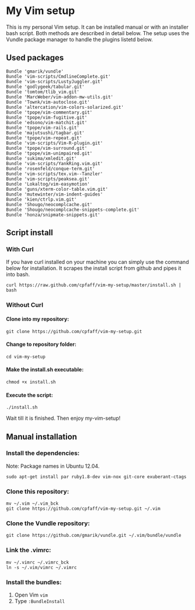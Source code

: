 # My Vim setup

This is my personal Vim setup. It can be installed manual or with an installer
bash script. Both methods are described in detail below. The setup uses the
Vundle package manager to handle the plugins listetd below.

## Used packages

```
Bundle 'gmarik/vundle'
Bundle 'vim-scripts/CmdlineComplete.git'
Bundle 'vim-scripts/LustyJuggler.git'
Bundle 'godlygeek/tabular.git'
Bundle 'tomtom/tlib_vim.git'
Bundle 'MarcWeber/vim-addon-mw-utils.git'
Bundle 'Townk/vim-autoclose.git'
Bundle 'altercation/vim-colors-solarized.git'
Bundle 'tpope/vim-commentary.git'
Bundle 'tpope/vim-fugitive.git'
Bundle 'edsono/vim-matchit.git'
Bundle 'tpope/vim-rails.git'
Bundle 'majutsushi/tagbar.git'
Bundle 'tpope/vim-repeat.git'
Bundle 'vim-scripts/Vim-R-plugin.git'
Bundle 'tpope/vim-surround.git'
Bundle 'tpope/vim-unimpaired.git'
Bundle 'sukima/xmledit.git'
Bundle 'vim-scripts/YankRing.vim.git'
Bundle 'rosenfeld/conque-term.git'
Bundle 'vim-scripts/tex.vim--Tanzler'
Bundle 'vim-scripts/peaksea.git'
Bundle 'Lokaltog/vim-easymotion'
Bundle 'guns/xterm-color-table.vim.git'
Bundle 'mutewinter/vim-indent-guides'
Bundle 'kien/ctrlp.vim.git'
Bundle 'Shougo/neocomplcache.git'
Bundle 'Shougo/neocomplcache-snippets-complete.git'
Bundle 'honza/snipmate-snippets.git'
```

## Script install 

### With Curl

If you have curl installed on your machine you can simply use the command below
for installation. It scrapes the install script from github and pipes it into
bash.

```
curl https://raw.github.com/cpfaff/vim-my-setup/master/install.sh | bash
```

### Without Curl

#### Clone into my repository:

```
git clone https://github.com/cpfaff/vim-my-setup.git
```

#### Change to repository folder:

```
cd vim-my-setup
```

#### Make the install.sh executable:

```
chmod +x install.sh
```

#### Execute the script:

```
./install.sh
```

Wait till it is finished. Then enjoy my-vim-setup!


## Manual installation

### Install the dependencies:

Note: Package names in Ubuntu 12.04.

```
sudo apt-get install par ruby1.8-dev vim-nox git-core exuberant-ctags
```

### Clone this repository:

```
mv ~/.vim ~/.vim_bck
git clone https://github.com/cpfaff/vim-my-setup.git ~/.vim
```

### Clone the Vundle repository:

```
git clone https://github.com/gmarik/vundle.git ~/.vim/bundle/vundle
```

### Link the .vimrc:

```
mv ~/.vimrc ~/.vimrc_bck
ln -s ~/.vim/vimrc ~/.vimrc
```

### Install the bundles:

1. Open Vim `vim`
2. Type `:BundleInstall`

